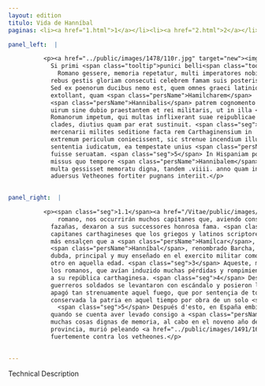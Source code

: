```yaml
---
layout: edition
titulo: Vida de Hanníbal
paginas: <li><a href="1.html">1</a></li><li><a href="2.html">2</a></li><li><a href="3.html">3</a></li><li><a href="4.html">4</a></li><li><a href="5.html">5</a></li><li><a href="6.html">6</a></li><li><a href="7.html">7</a></li><li><a href="8.html">8</a></li><li><a href="9.html">9</a></li><li><a href="10.html">10</a></li><li><a href="11.html">11</a></li><li><a href="12.html">12</a></li><li><a href="13.html">13</a></li><li><a href="14.html">14</a></li><li><a href="15.html">15</a></li><li><a href="16.html">16</a></li><li><a href="17.html">17</a></li><li><a href="18.html">18</a></li><li><a href="19.html">19</a></li><li><a href="20.html">20</a></li><li><a href="21.html">21</a></li><li><a href="22.html">22</a></li><li><a href="23.html">23</a></li><li><a href="24.html">24</a></li><li><a href="25.html">25</a></li><li><a href="26.html">26</a></li><li><a href="27.html">27</a></li><li><a href="28.html">28</a></li><li><a href="29.html">29</a></li><li><a href="30.html">30</a></li><li><a href="31.html">31</a></li><li><a href="32.html">32</a></li><li><a href="33.html">33</a></li><li><a href="34.html">34</a></li><li><a href="35.html">35</a></li><li><a href="36.html">36</a></li><li><a href="37.html">37</a></li><li><a href="38.html">38</a></li><li><a href="39.html">39</a></li><li><a href="40.html">40</a></li><li><a href="41.html">41</a></li><li><a href="42.html">42</a></li><li><a href="43.html">43</a></li><li><a href="44.html">44</a></li><li><a href="45.html">45</a></li><li><a href="46.html">46</a></li><li><a href="47.html">47</a></li><li><a href="48.html">48</a></li><li><a href="49.html">49</a></li><li><a href="50.html">50</a></li><li><a href="51.html">51</a></li><li><a href="52.html">52</a></li><li><a href="53.html">53</a></li><li><a href="54.html">54</a></li><li><a href="55.html">55</a></li><li><a href="56.html">56</a></li><li><a href="57.html">57</a></li><li><a href="58.html">58</a></li><li><a href="59.html">59</a></li><li><a href="60.html">60</a></li><li><a href="61.html">61</a></li><li><a href="62.html">62</a></li><li><a href="63.html">63</a></li><li><a href="64.html">64</a></li><li><a href="65.html">65</a></li><li><a href="66.html">66</a></li><li><a href="67.html">67</a></li><li><a href="68.html">68</a></li><li><a href="69.html">69</a></li><li><a href="70.html">70</a></li><li><a href="71.html">71</a></li><li><a href="72.html">72</a></li><li><a href="73.html">73</a></li><li><a href="74.html">74</a></li><li><a href="75.html">75</a></li><li><a href="76.html">76</a></li><li><a href="77.html">77</a></li><li><a href="78.html">78</a></li><li><a href="79.html">79</a></li><li><a href="80.html">80</a></li><li><a href="81.html">81</a></li><li><a href="82.html">82</a></li><li><a href="83.html">83</a></li><li><a href="84.html">84</a></li><li><a href="85.html">85</a></li><li><a href="86.html">86</a></li><li><a href="87.html">87</a></li><li><a href="88.html">88</a></li><li><a href="89.html">89</a></li><li><a href="90.html">90</a></li><li><a href="91.html">91</a></li><li><a href="92.html">92</a></li><li><a href="93.html">93</a></li><li><a href="94.html">94</a></li><li><a href="95.html">95</a></li><li><a href="96.html">96</a></li>

panel_left:  |

          <p><a href="../public/images/1478/110r.jpg" target="new"><img class="facs" src="{site.url}/Vitae/public/images/facs_icon.jpg"/></a><span class="seg">1.1</span>
            Si primi <span class="tooltip">punici belli<span class="tooltiptext">belli punici <span class="siglas">P</span> </span></span>, quod carthaginenses cum populo
              Romano gessere, memoria repetatur, multi imperatores nobis ocurrent, qui ex
            rebus gestis gloriam consecuti celebrem famam suis posteris reliquerunt. <span class="seg">2</span>
            Sed ex poenorum ducibus nemo est, quem omnes graeci latinique scriptores magis
            extollant, quam <span class="persName">Hamilcharem</span>
            <span class="persName">Hannibalis</span> patrem cognomento Barcham
            uirum sine dubio praestantem et rei militaris, ut in illa <span class="tooltip">quisque aetate<span class="tooltiptext">quisque esse etate <span class="siglas">E G M N P S U r s</span> quisquis etate esse <span class="siglas">W</span> </span></span> poterat, peritissimum. <span class="seg">3</span> Is primum in Sicilia
            Romanorum impetum, qui multas inflixerant suae reipublicae
            clades, diutius quam par erat sustinuit. <span class="seg">4</span> Deinde Aphrico bello cum
            mercenarii milites seditione facta rem Carthaginensium in
            extremum periculum coniecissent, sic strenue incendium illud restinxit, ut sit omnium
            sententia iudicatum, ea tempestate unius <span class="persName">Hamilcharis</span> opera patriam
            fuisse seruatam. <span class="seg">5</span> In Hispaniam post haec cum imperio
            missus quo tempore <span class="persName">Hannibalem</span> puerum secum duxisse traditur, cum
            multa gessisset memoratu digna, tandem .viiii. anno quam in eam prouinciam uenerat,
            aduersus Vetheones fortiter pugnans interiit.</p>
        

panel_right:  |

          <p><span class="seg">1.1</span><a href="/Vitae/public/images/1491/165v.png" target="new"><img class="facs" src="{site.url}/Vitae/public/images/facs_icon.jpg"/></a>[165v,a] Si se repite la memoria de la Primera Guerra Púnica que los carthagineses fizieron con el pueblo
              romano, nos occurrirán muchos capitanes que, aviendo conseguido gloria de sus
            fazañas, dexaron a sus successores honrosa fama. <span class="seg">2</span> Mas ninguno hay de los
            capitanes carthagineses que los griegos y latinos scriptores
            más ensalçen que a <span class="persName">Hamílcar</span>, padre de
            <span class="persName">Hanníbal</span>, renombrado Barcha, varón, sin
            dubda, principal y muy enseñado en el exercito militar como podiera aver algún
            otro en aquella edad. <span class="seg">3</span> Aqueste, más luengamente <span class="tooltip">que<span class="tooltiptext">qua  </span></span> la razón quería, sostovo primero en Sicilia el ímpeto de
            los romanos, que avían induzido muchas pérdidas y rompimientos
            a su república carthaginesa. <span class="seg">4</span> Después, en la guerra africana, quando los
            guerreros soldados se levantaron con escándalo y posieron la <span class="tooltip">cosa<span class="tooltiptext">casa  </span></span> pública de los carthagineses en extremo peligro, él
            apagó tan strenuamente aquel fuego, que por sentençia de todos es juzgado aver sido
            conservada la patria en aquel tiempo por obra de un solo <span class="persName">Hamílcar</span>.
              <span class="seg">5</span> Después d'esto, en España embiado con capitanía
            quando se cuenta aver levado consigo a <span class="persName">Hanníbal</span> mochacho, fechas
            muchas cosas dignas de memoria, al cabo en el noveno año después de venido en aquella
            provincia, murió peleando <a href="../public/images/1491/165v.png" target="new"><img class="facs" src="{site.url}/Vitae/public/images/facs_icon.jpg"/></a>[165v,b]
            fuertemente contra los vetheones.</p>
        

---
```


Technical Description 